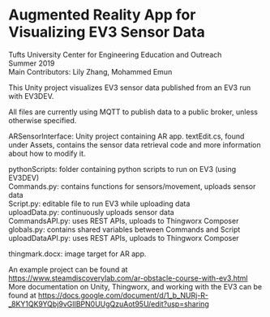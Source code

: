 # Augmented Reality App for Visualizing EV3 Sensor Data
Tufts University Center for Engineering Education and Outreach  
Summer 2019  
Main Contributors: Lily Zhang, Mohammed Emun  

This Unity project visualizes EV3 sensor data published from an EV3 run with EV3DEV.

All files are currently using MQTT to publish data to a public broker, unless otherwise specified.

ARSensorInterface: Unity project containing AR app. textEdit.cs, found under Assets, contains the sensor data retrieval code and more information about how to modify it.

pythonScripts: folder containing python scripts to run on EV3 (using EV3DEV)  
Commands.py: contains functions for sensors/movement, uploads sensor data  
Script.py: editable file to run EV3 while uploading data  
uploadData.py: continuously uploads sensor data  
CommandsAPI.py: uses REST APIs, uploads to Thingworx Composer  
globals.py: contains shared variables between Commands and Script  
uploadDataAPI.py: uses REST APIs, uploads to Thingworx Composer  

thingmark.docx: image target for AR app.

An example project can be found at https://www.steamdiscoverylab.com/ar-obstacle-course-with-ev3.html  
More documentation on Unity, Thingworx, and working with the EV3 can be found at https://docs.google.com/document/d/1_b_NURj-R-_8KY1QK9YQbj9vGlIBPN0UUgQzuAot95U/edit?usp=sharing
